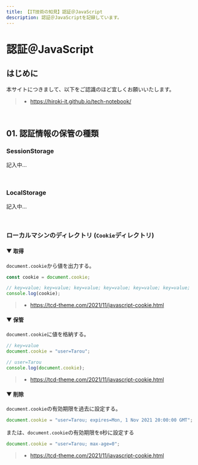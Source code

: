 ```yaml
---
title: 【IT技術の知見】認証＠JavaScript
description: 認証＠JavaScriptを記録しています。
---
```


# 認証＠JavaScript

## はじめに

本サイトにつきまして、以下をご認識のほど宜しくお願いいたします。

> - https://hiroki-it.github.io/tech-notebook/

<br>

## 01. 認証情報の保管の種類

### SessionStorage

記入中...

<br>

### LocalStorage

記入中...

<br>

### ローカルマシンのディレクトリ (`Cookie`ディレクトリ)

#### ▼ 取得

`document.cookie`から値を出力する。

```javascript
const cookie = document.cookie;

// key=value; key=value; key=value; key=value; key=value; key=value;
console.log(cookie);
```

> - https://tcd-theme.com/2021/11/javascript-cookie.html

#### ▼ 保管

`document.cookie`に値を格納する。

```javascript
// key=value
document.cookie = "user=Tarou";

// user=Tarou
console.log(document.cookie);
```

> - https://tcd-theme.com/2021/11/javascript-cookie.html

#### ▼ 削除

`document.cookie`の有効期限を過去に設定する。

```javascript
document.cookie = "user=Tarou; expires=Mon, 1 Nov 2021 20:00:00 GMT";
```

または、`document.cookie`の有効期限を`0`秒に設定する

```javascript
document.cookie = "user=Tarou; max-age=0";
```

> - https://tcd-theme.com/2021/11/javascript-cookie.html

<br>
